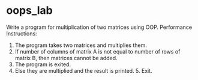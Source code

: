 # oops_lab
Write a program for multiplication of two matrices using OOP.
Performance Instructions:
1. The program takes two matrices and multiplies them.
2. If number of columns of matrix A is not equal to number of rows of matrix B, then matrices cannot be added.
3. The program is exited.
4. Else they are multiplied and the result is printed. 5. Exit.
